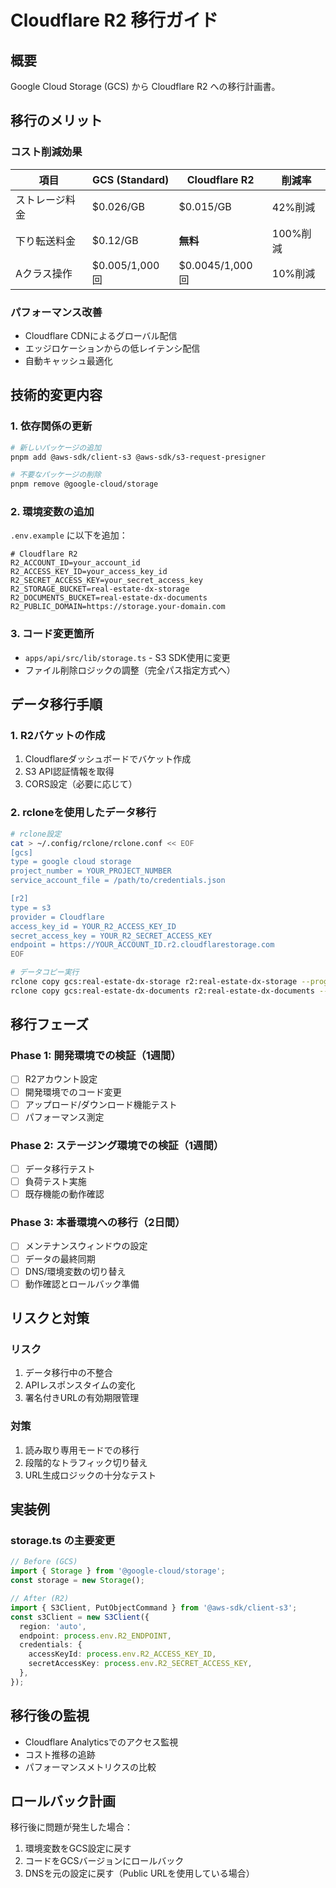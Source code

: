 # Cloudflare R2 移行ガイド

## 概要
Google Cloud Storage (GCS) から Cloudflare R2 への移行計画書。

## 移行のメリット

### コスト削減効果
| 項目 | GCS (Standard) | Cloudflare R2 | 削減率 |
|------|----------------|---------------|--------|
| ストレージ料金 | $0.026/GB | $0.015/GB | 42%削減 |
| 下り転送料金 | $0.12/GB | **無料** | 100%削減 |
| Aクラス操作 | $0.005/1,000回 | $0.0045/1,000回 | 10%削減 |

### パフォーマンス改善
- Cloudflare CDNによるグローバル配信
- エッジロケーションからの低レイテンシ配信
- 自動キャッシュ最適化

## 技術的変更内容

### 1. 依存関係の更新
```bash
# 新しいパッケージの追加
pnpm add @aws-sdk/client-s3 @aws-sdk/s3-request-presigner

# 不要なパッケージの削除
pnpm remove @google-cloud/storage
```

### 2. 環境変数の追加
`.env.example` に以下を追加：
```env
# Cloudflare R2
R2_ACCOUNT_ID=your_account_id
R2_ACCESS_KEY_ID=your_access_key_id
R2_SECRET_ACCESS_KEY=your_secret_access_key
R2_STORAGE_BUCKET=real-estate-dx-storage
R2_DOCUMENTS_BUCKET=real-estate-dx-documents
R2_PUBLIC_DOMAIN=https://storage.your-domain.com
```

### 3. コード変更箇所
- `apps/api/src/lib/storage.ts` - S3 SDK使用に変更
- ファイル削除ロジックの調整（完全パス指定方式へ）

## データ移行手順

### 1. R2バケットの作成
1. Cloudflareダッシュボードでバケット作成
2. S3 API認証情報を取得
3. CORS設定（必要に応じて）

### 2. rcloneを使用したデータ移行
```bash
# rclone設定
cat > ~/.config/rclone/rclone.conf << EOF
[gcs]
type = google cloud storage
project_number = YOUR_PROJECT_NUMBER
service_account_file = /path/to/credentials.json

[r2]
type = s3
provider = Cloudflare
access_key_id = YOUR_R2_ACCESS_KEY_ID
secret_access_key = YOUR_R2_SECRET_ACCESS_KEY
endpoint = https://YOUR_ACCOUNT_ID.r2.cloudflarestorage.com
EOF

# データコピー実行
rclone copy gcs:real-estate-dx-storage r2:real-estate-dx-storage --progress
rclone copy gcs:real-estate-dx-documents r2:real-estate-dx-documents --progress
```

## 移行フェーズ

### Phase 1: 開発環境での検証（1週間）
- [ ] R2アカウント設定
- [ ] 開発環境でのコード変更
- [ ] アップロード/ダウンロード機能テスト
- [ ] パフォーマンス測定

### Phase 2: ステージング環境での検証（1週間）
- [ ] データ移行テスト
- [ ] 負荷テスト実施
- [ ] 既存機能の動作確認

### Phase 3: 本番環境への移行（2日間）
- [ ] メンテナンスウィンドウの設定
- [ ] データの最終同期
- [ ] DNS/環境変数の切り替え
- [ ] 動作確認とロールバック準備

## リスクと対策

### リスク
1. データ移行中の不整合
2. APIレスポンスタイムの変化
3. 署名付きURLの有効期限管理

### 対策
1. 読み取り専用モードでの移行
2. 段階的なトラフィック切り替え
3. URL生成ロジックの十分なテスト

## 実装例

### storage.ts の主要変更
```typescript
// Before (GCS)
import { Storage } from '@google-cloud/storage';
const storage = new Storage();

// After (R2)
import { S3Client, PutObjectCommand } from '@aws-sdk/client-s3';
const s3Client = new S3Client({
  region: 'auto',
  endpoint: process.env.R2_ENDPOINT,
  credentials: {
    accessKeyId: process.env.R2_ACCESS_KEY_ID,
    secretAccessKey: process.env.R2_SECRET_ACCESS_KEY,
  },
});
```

## 移行後の監視
- Cloudflare Analyticsでのアクセス監視
- コスト推移の追跡
- パフォーマンスメトリクスの比較

## ロールバック計画
移行後に問題が発生した場合：
1. 環境変数をGCS設定に戻す
2. コードをGCSバージョンにロールバック
3. DNSを元の設定に戻す（Public URLを使用している場合）